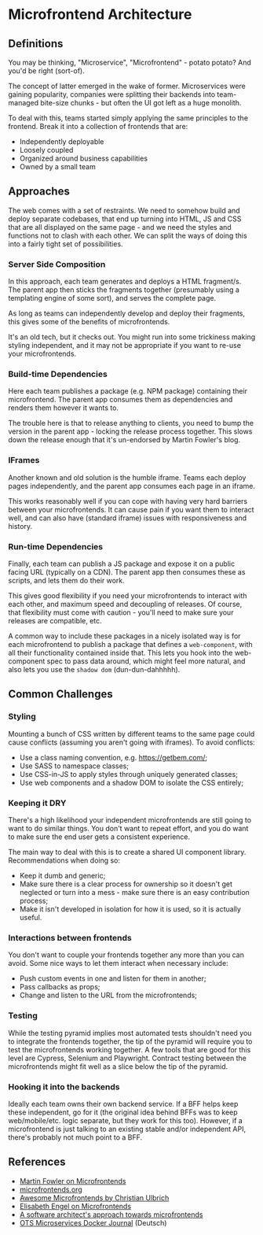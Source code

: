 # Microfrontend Architecture

## Definitions

You may be thinking, "Microservice", "Microfrontend" - potato potato? And you'd be right (sort-of).

The concept of latter emerged in the wake of former. Microservices were gaining popularity, companies were splitting their backends into team-managed bite-size chunks - but often the UI got left as a huge monolith.

To deal with this, teams started simply applying the same principles to the frontend. Break it into a collection of frontends that are:

- Independently deployable
- Loosely coupled
- Organized around business capabilities
- Owned by a small team

## Approaches

The web comes with a set of restraints. We need to somehow build and deploy separate codebases, that end up turning into HTML, JS and CSS that are all displayed on the same page - and we need the styles and functions not to clash with each other. We can split the ways of doing this into a fairly tight set of possibilities.

### Server Side Composition

In this approach, each team generates and deploys a HTML fragment/s. The parent app then sticks the fragments together (presumably using a templating engine of some sort), and serves the complete page.

As long as teams can independently develop and deploy their fragments, this gives some of the benefits of microfrontends.

It's an old tech, but it checks out. You might run into some trickiness making styling independent, and it may not be appropriate if you want to re-use your microfrontends.

### Build-time Dependencies

Here each team publishes a package (e.g. NPM package) containing their microfrontend. The parent app consumes them as dependencies and renders them however it wants to.

The trouble here is that to release anything to clients, you need to bump the version in the parent app - locking the release process together. This slows down the release enough that it's un-endorsed by Martin Fowler's blog.

### IFrames

Another known and old solution is the humble iframe. Teams each deploy pages independently, and the parent app consumes each page in an iframe.

This works reasonably well if you can cope with having very hard barriers between your microfrontends. It can cause pain if you want them to interact well, and can also have (standard iframe) issues with responsiveness and history.

### Run-time Dependencies

Finally, each team can publish a JS package and expose it on a public facing URL (typically on a CDN). The parent app then consumes these as scripts, and lets them do their work.

This gives good flexibility if you need your microfrontends to interact with each other, and maximum speed and decoupling of releases. Of course, that flexibility must come with caution - you'll need to make sure your releases are compatible, etc.

A common way to include these packages in a nicely isolated way is for each microfrontend to publish a package that defines a `web-component`, with all their functionality contained inside that. This lets you hook into the web-component spec to pass data around, which might feel more natural, and also lets you use the `shadow dom` (dun-dun-dahhhhh).

## Common Challenges

### Styling

Mounting a bunch of CSS written by different teams to the same page could cause conflicts (assuming you aren't going with iframes). To avoid conflicts:

- Use a class naming convention, e.g. https://getbem.com/;
- Use SASS to namespace classes;
- Use CSS-in-JS to apply styles through uniquely generated classes;
- Use web components and a shadow DOM to isolate the CSS entirely;

### Keeping it DRY

There's a high likelihood your independent microfrontends are still going to want to do similar things. You don't want to repeat effort, and you do want to make sure the end user gets a consistent experience.

The main way to deal with this is to create a shared UI component library. Recommendations when doing so:
- Keep it dumb and generic;
- Make sure there is a clear process for ownership so it doesn't get neglected or turn into a mess - make sure there is an easy contribution process;
- Make it isn't developed in isolation for how it is used, so it is actually useful.

### Interactions between frontends

You don't want to couple your frontends together any more than you can avoid. Some nice ways to let them interact when necessary include:

- Push custom events in one and listen for them in another;
- Pass callbacks as props;
- Change and listen to the URL from the microfrontends;

### Testing

While the testing pyramid implies most automated tests shouldn't need you to integrate the frontends together, the tip of the pyramid will require you to test the microfrontends working together. A few tools that are good for this level are Cypress, Selenium and Playwright. Contract testing between the microfrontends might fit well as a slice below the tip of the pyramid.

### Hooking it into the backends

Ideally each team owns their own backend service. If a BFF helps keep these independent, go for it (the original idea behind BFFs was to keep web/mobile/etc. logic separate, but they work for this too). However, if a microfrontend is just talking to an existing stable and/or independent API, there's probably not much point to a BFF.

## References

- [Martin Fowler on Microfrontends](https://martinfowler.com/articles/micro-frontends.html)
- [microfrontends.org](https://micro-frontends.org/)
- [Awesome Microfrontends by Christian Ulbrich](https://github.com/ChristianUlbrich/awesome-microfrontends)
- [Elisabeth Engel on Microfrontends](https://micro-frontends.zeef.com/elisabeth.engel?ref=elisabeth.engel&share=ee53d51a914b4951ae5c94ece97642fc)
- [A software architect's approach towards microfrontends](https://www.angulararchitects.io/aktuelles/a-software-architects-approach-towards/)
- [OTS Microservices Docker Journal](https://www.sigs-datacom.de/uploads/tx_dmjournals/attermeyer_OTS_Microservices_Docker_16.pdf?utm_medium=referral&utm_campaign=ZEEF&utm_source=https%3A%2F%2Fmicro-frontends.zeef.com%2Felisabeth.engel) (Deutsch)

